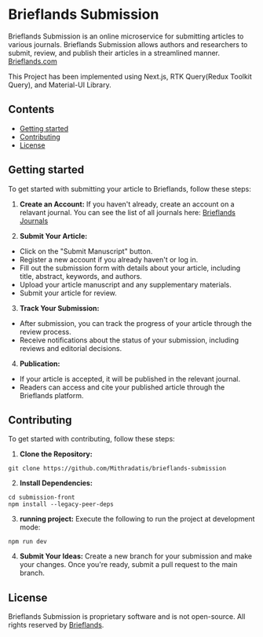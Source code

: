 # Brieflands Submission

Brieflands Submission is an online microservice for submitting articles to various journals. Brieflands Submission allows authors and researchers to submit, review, and publish their articles in a streamlined manner. [Brieflands.com](https://brieflands.com)

This Project has been implemented using Next.js, RTK Query(Redux Toolkit Query), and Material-UI Library.

## Contents
* [Getting started](#getting-started)
* [Contributing](#contributing)
* [License](#license)

<a name="getting-started"></a>

## Getting started

To get started with submitting your article to Brieflands, follow these steps:

1. __Create an Account:__
If you haven't already, create an account on a relavant journal.
You can see the list of all journals here:
[Brieflands Journals](https://brieflands.com/our_journals)

2. __Submit Your Article:__

* Click on the "Submit Manuscript" button.
* Register a new account if you already haven't or log in.
* Fill out the submission form with details about your article, including title, abstract, keywords, and authors.
* Upload your article manuscript and any supplementary materials.
* Submit your article for review.

3. __Track Your Submission:__
* After submission, you can track the progress of your article through the review process.
* Receive notifications about the status of your submission, including reviews and editorial decisions.

4. __Publication:__
* If your article is accepted, it will be published in the relevant journal.
* Readers can access and cite your published article through the Brieflands platform.

<a name="contributing"></a>

## Contributing
To get started with contributing, follow these steps:

1. __Clone the Repository:__
```
git clone https://github.com/Mithradatis/brieflands-submission
```

2. __Install Dependencies:__
```
cd submission-front
npm install --legacy-peer-deps
```

3. __running project:__
Execute the following to run the project at development mode:
```
npm run dev
```

4. __Submit Your Ideas:__
Create a new branch for your submission and make your changes. Once you're ready, submit a pull request to the main branch.

<a name="license"></a>

## License
Brieflands Submission is proprietary software and is not open-source. All rights reserved by [Brieflands](https://brieflands.com).